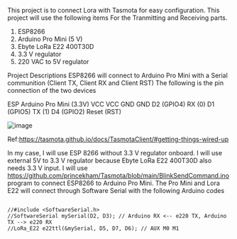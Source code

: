 This project is to connect Lora with Tasmota for easy configuration.
This project will use the following items
For the Tranmitting and Receiving parts.
1. ESP8266
2. Arduino Pro Mini (5 V) 
3. Ebyte LoRa E22 400T30D
4. 3.3 V regulator  
5. 220 VAC to 5V regulator

Project Descriptions
ESP8266 will connect to Arduino Pro Mini with a Serial communition (Client TX, Client RX and Client RST) 
The following is the pin connection of the two devices

ESP	Arduino Pro Mini (3.3V)
VCC	VCC
GND	GND
D2 (GPIO4)	RX (0)
D1 (GPIO5)	TX (1)
D4 (GPIO2)	Reset (RST)

![image](https://user-images.githubusercontent.com/16104631/219649515-b61a0874-ce58-4d22-b88a-9c6216a9d178.png)

Ref:https://tasmota.github.io/docs/TasmotaClient/#getting-things-wired-up

In my case, I will use ESP 8266 without 3.3 V regulator onboard. I will use external 5V to 3.3 V regulator
because Ebyte LoRa E22 400T30D also needs 3.3 V input.
I will use https://github.com/princekham/Tasmota/blob/main/BlinkSendCommand.ino program to connect ESP8266 to Arduino Pro Mini.
The Pro Mini and Lora E22 will connect through Software Serial with the following Arduino codes

```

//#include <SoftwareSerial.h>
//SoftwareSerial mySerial(D2, D3); // Arduino RX <-- e220 TX, Arduino TX --> e220 RX
//LoRa_E22 e22ttl(&mySerial, D5, D7, D6); // AUX M0 M1
```

